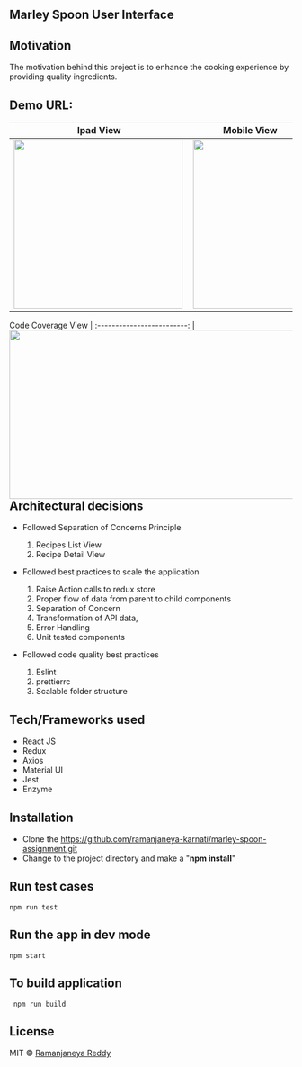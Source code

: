  ## Marley Spoon User Interface

 ## Motivation
 The motivation behind this project is to enhance the cooking experience by providing quality ingredients.
 
 ## Demo URL:
 

   Ipad View             |  Mobile View
  :-------------------------:|:-------------------------:
  <img align="left" width="300" height="300" src="https://firebasestorage.googleapis.com/v0/b/pairup-a03ed.appspot.com/o/Screen%20Shot%202019-07-28%20at%2012.48.36%20PM.png?alt=media&token=d2817d20-f436-429e-9db4-cdebaccbcf0a">  | <img align="left" width="200" height="300" src="https://firebasestorage.googleapis.com/v0/b/pairup-a03ed.appspot.com/o/Screen%20Shot%202019-07-28%20at%2012.53.17%20PM.png?alt=media&token=fad34ed3-0685-4d90-a2e1-0b65523b8bbd">  
   
  Code Coverage View             |
    :-------------------------:
    <img align="left" width="600" height="300" src="https://firebasestorage.googleapis.com/v0/b/pairup-a03ed.appspot.com/o/Screen%20Shot%202019-07-28%20at%2010.03.36%20PM.png?alt=media&token=fa3966a5-a835-486d-9964-57c2eadfeed2">  |  
  
    
 ## Architectural decisions
  - Followed Separation of Concerns Principle 
    1. Recipes List View
    2. Recipe Detail View
   
  - Followed best practices to scale the application
      1. Raise Action calls to redux store
      2. Proper flow of data from parent to child components
      3. Separation of Concern
      4. Transformation of API data,
      5. Error Handling
      6. Unit tested components
      
      
  - Followed code quality best practices 
      1. Eslint
      2. prettierrc
      3. Scalable folder structure
 
   
 ## Tech/Frameworks used
 
 - React JS
 - Redux
 - Axios
 - Material UI
 - Jest
 - Enzyme
 
 
 ## Installation
 - Clone the https://github.com/ramanjaneya-karnati/marley-spoon-assignment.git
 - Change to the project directory and make a "**npm install**"
 
  ## Run test cases
    npm run test
    
 ## Run the app in dev mode
    npm start
    
 ## To build application
     npm run build
  
 ## License
 
 MIT © [Ramanjaneya Reddy ]()

